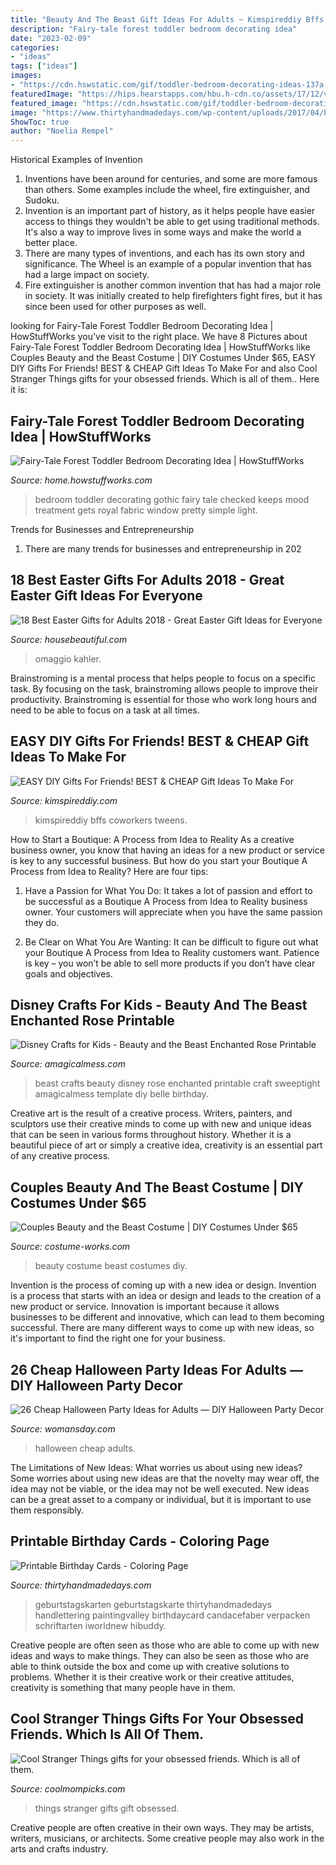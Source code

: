 ```yaml
---
title: "Beauty And The Beast Gift Ideas For Adults ~ Kimspireddiy Bffs Coworkers Tweens"
description: "Fairy-tale forest toddler bedroom decorating idea"
date: "2023-02-09"
categories:
- "ideas"
tags: ["ideas"]
images:
- "https://cdn.hswstatic.com/gif/toddler-bedroom-decorating-ideas-137a.jpg"
featuredImage: "https://hips.hearstapps.com/hbu.h-cdn.co/assets/17/12/vase-stripes.jpg?crop=1.0xw:1xh;center,top&amp;resize=768:*"
featured_image: "https://cdn.hswstatic.com/gif/toddler-bedroom-decorating-ideas-137a.jpg"
image: "https://www.thirtyhandmadedays.com/wp-content/uploads/2017/04/birthdaycard_1.jpg"
ShowToc: true
author: "Noelia Rempel"
---
```



Historical Examples of Invention
1. Inventions have been around for centuries, and some are more famous than others. Some examples include the wheel, fire extinguisher, and Sudoku.
2. Invention is an important part of history, as it helps people have easier access to things they wouldn't be able to get using traditional methods. It's also a way to improve lives in some ways and make the world a better place.
3. There are many types of inventions, and each has its own story and significance. The Wheel is an example of a popular invention that has had a large impact on society.
4. Fire extinguisher is another common invention that has had a major role in society. It was initially created to help firefighters fight fires, but it has since been used for other purposes as well.

	

		
looking for Fairy-Tale Forest Toddler Bedroom Decorating Idea | HowStuffWorks you've visit to the right place. We have 8 Pictures about Fairy-Tale Forest Toddler Bedroom Decorating Idea | HowStuffWorks like Couples Beauty and the Beast Costume | DIY Costumes Under $65, EASY DIY Gifts For Friends! BEST &amp; CHEAP Gift Ideas To Make For and also Cool Stranger Things gifts for your obsessed friends. Which is all of them.. Here it is:
		
    
## Fairy-Tale Forest Toddler Bedroom Decorating Idea | HowStuffWorks

<img loading=lazy src="https://cdn.hswstatic.com/gif/toddler-bedroom-decorating-ideas-137a.jpg" onerror="this.onerror=null;this.src='https://tse4.mm.bing.net/th?id=OIP.7DDtnNiP9twSLFjrsKSIZAAAAA&amp;pid=15.1';" alt="Fairy-Tale Forest Toddler Bedroom Decorating Idea | HowStuffWorks">

_Source: home.howstuffworks.com_

>bedroom toddler decorating gothic fairy tale checked keeps mood treatment gets royal fabric window pretty simple light. 

	

Trends for Businesses and Entrepreneurship
1. There are many trends for businesses and entrepreneurship in 202
    
## 18 Best Easter Gifts For Adults 2018 - Great Easter Gift Ideas For Everyone

<img loading=lazy src="https://hips.hearstapps.com/hbu.h-cdn.co/assets/17/12/vase-stripes.jpg?crop=1.0xw:1xh;center,top&amp;resize=768:*" onerror="this.onerror=null;this.src='https://tse4.mm.bing.net/th?id=OIP.1svJP2R_t3f0F6FrGlgTTgHaLH&amp;pid=15.1';" alt="18 Best Easter Gifts for Adults 2018 - Great Easter Gift Ideas for Everyone">

_Source: housebeautiful.com_

>omaggio kahler. 

	

Brainstroming is a mental process that helps people to focus on a specific task. By focusing on the task, brainstroming allows people to improve their productivity. Brainstroming is essential for those who work long hours and need to be able to focus on a task at all times.

    
## EASY DIY Gifts For Friends! BEST &amp; CHEAP Gift Ideas To Make For

<img loading=lazy src="https://kimspireddiy.com/wp-content/uploads/2019/11/DIY-Gifts-For-Friends_Gift-Basket.jpg" onerror="this.onerror=null;this.src='https://tse2.mm.bing.net/th?id=OIP.Rxk626i6TwjwGI8m6ztMlgHaLH&amp;pid=15.1';" alt="EASY DIY Gifts For Friends! BEST &amp; CHEAP Gift Ideas To Make For">

_Source: kimspireddiy.com_

>kimspireddiy bffs coworkers tweens. 

	

How to Start a Boutique: A Process from Idea to Reality
As a creative business owner, you know that having an ideas for a new product or service is key to any successful business. But how do you start your Boutique A Process from Idea to Reality? Here are four tips:
1. Have a Passion for What You Do: It takes a lot of passion and effort to be successful as a Boutique A Process from Idea to Reality business owner. Your customers will appreciate when you have the same passion they do.

2. Be Clear on What You Are Wanting: It can be difficult to figure out what your Boutique A Process from Idea to Reality customers want. Patience is key – you won’t be able to sell more products if you don’t have clear goals and objectives.


    
## Disney Crafts For Kids - Beauty And The Beast Enchanted Rose Printable

<img loading=lazy src="https://amagicalmess.com/wp-content/uploads/2016/07/outdoor-rose-2.jpg" onerror="this.onerror=null;this.src='https://tse1.mm.bing.net/th?id=OIP.eBWGr5jFosSlA0edtO3pDAHaKB&amp;pid=15.1';" alt="Disney Crafts for Kids - Beauty and the Beast Enchanted Rose Printable">

_Source: amagicalmess.com_

>beast crafts beauty disney rose enchanted printable craft sweeptight amagicalmess template diy belle birthday. 

	

Creative art is the result of a creative process. Writers, painters, and sculptors use their creative minds to come up with new and unique ideas that can be seen in various forms throughout history. Whether it is a beautiful piece of art or simply a creative idea, creativity is an essential part of any creative process.

    
## Couples Beauty And The Beast Costume | DIY Costumes Under $65

<img loading=lazy src="https://photos.costume-works.com/full/beauty_and_the_beast60.jpg" onerror="this.onerror=null;this.src='https://tse1.mm.bing.net/th?id=OIP.hcdArinfHgns8AyWKNM5XgHaNK&amp;pid=15.1';" alt="Couples Beauty and the Beast Costume | DIY Costumes Under $65">

_Source: costume-works.com_

>beauty costume beast costumes diy. 

	

Invention is the process of coming up with a new idea or design.
Invention is a process that starts with an idea or design and leads to the creation of a new product or service. Innovation is important because it allows businesses to be different and innovative, which can lead to them becoming successful. There are many different ways to come up with new ideas, so it's important to find the right one for your business.

    
## 26 Cheap Halloween Party Ideas For Adults — DIY Halloween Party Decor

<img loading=lazy src="http://wdy.h-cdn.co/assets/17/38/1505768307-graveyard-cookie-jar.jpg" onerror="this.onerror=null;this.src='https://tse2.mm.bing.net/th?id=OIP.Kf2dkNp_rqf7EPI-Kc92uwHaLH&amp;pid=15.1';" alt="26 Cheap Halloween Party Ideas for Adults — DIY Halloween Party Decor">

_Source: womansday.com_

>halloween cheap adults. 

	

The Limitations of New Ideas: What worries us about using new ideas?
Some worries about using new ideas are that the novelty may wear off, the idea may not be viable, or the idea may not be well executed. New ideas can be a great asset to a company or individual, but it is important to use them responsibly.

    
## Printable Birthday Cards - Coloring Page

<img loading=lazy src="https://www.thirtyhandmadedays.com/wp-content/uploads/2017/04/birthdaycard_1.jpg" onerror="this.onerror=null;this.src='https://tse1.mm.bing.net/th?id=OIP.T_1DuHw_p3HBKAEw1SecBAHaLH&amp;pid=15.1';" alt="Printable Birthday Cards - Coloring Page">

_Source: thirtyhandmadedays.com_

>geburtstagskarten geburtstagskarte thirtyhandmadedays handlettering paintingvalley birthdaycard candacefaber verpacken schriftarten iworldnew hibuddy. 

	

Creative people are often seen as those who are able to come up with new ideas and ways to make things. They can also be seen as those who are able to think outside the box and come up with creative solutions to problems. Whether it is their creative work or their creative attitudes, creativity is something that many people have in them.

    
## Cool Stranger Things Gifts For Your Obsessed Friends. Which Is All Of Them.

<img loading=lazy src="http://coolmompicks.com/wp-content/uploads/2017/11/stranger-things-giclee-prints-the-lassoed-moon-feat.jpg" onerror="this.onerror=null;this.src='https://tse2.mm.bing.net/th?id=OIP.IBpbIScqTdk8c2WGoo-fbQHaE8&amp;pid=15.1';" alt="Cool Stranger Things gifts for your obsessed friends. Which is all of them.">

_Source: coolmompicks.com_

>things stranger gifts gift obsessed. 

	

Creative people are often creative in their own ways. They may be artists, writers, musicians, or architects. Some creative people may also work in the arts and crafts industry.

